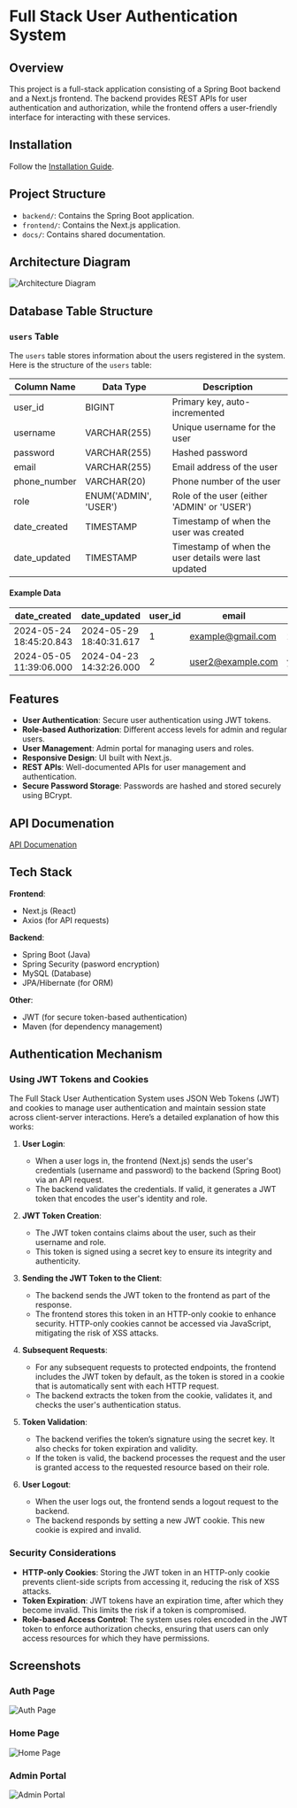 # Full Stack User Authentication System

## Overview
This project is a full-stack application consisting of a Spring Boot backend and a Next.js frontend. The backend provides REST APIs for user authentication and authorization, while the frontend offers a user-friendly interface for interacting with these services.

## Installation
Follow the [Installation Guide](/docs/INSTALLATION.md).

## Project Structure
- `backend/`: Contains the Spring Boot application.
- `frontend/`: Contains the Next.js application.
- `docs/`: Contains shared documentation.
  
## Architecture Diagram
![Architecture Diagram](/docs/architecture.png)

## Database Table Structure

### `users` Table

The `users` table stores information about the users registered in the system. Here is the structure of the `users` table:

| Column Name  | Data Type           | Description                                           |
|--------------|---------------------|-------------------------------------------------------|
| user_id      | BIGINT              | Primary key, auto-incremented                         |
| username     | VARCHAR(255)        | Unique username for the user                          |
| password     | VARCHAR(255)        | Hashed password                                       |
| email        | VARCHAR(255)        | Email address of the user                             |
| phone_number | VARCHAR(20)         | Phone number of the user                              |
| role         | ENUM('ADMIN', 'USER')| Role of the user (either 'ADMIN' or 'USER')           |
| date_created | TIMESTAMP           | Timestamp of when the user was created                |
| date_updated | TIMESTAMP           | Timestamp of when the user details were last updated  |

#### Example Data

| date_created           | date_updated           | user_id | email            | password                                                   | phone_number | username | role  |
|------------------------|------------------------|---------|------------------|------------------------------------------------------------|--------------|----------|-------|
| 2024-05-24 18:45:20.843| 2024-05-29 18:40:31.617| 1       | example@gmail.com| $2a$10$5DS1NLLJk2QFOEuQ5| 123-214-5122 | John     | ADMIN |
| 2024-05-05 11:39:06.000| 2024-04-23 14:32:26.000| 2       | user2@example.com| y1S8FhxUtXuZ04UvkNTVAQ==| 123-456-7890 | user2    | ADMIN |


## Features

- **User Authentication**: Secure user authentication using JWT tokens.
- **Role-based Authorization**: Different access levels for admin and regular users.
- **User Management**: Admin portal for managing users and roles.
- **Responsive Design**: UI built with Next.js.
- **REST APIs**: Well-documented APIs for user management and authentication.
- **Secure Password Storage**: Passwords are hashed and stored securely using BCrypt.

## API Documenation
[API Documenation](/backend/docs/API.md)

## Tech Stack

**Frontend**:
- Next.js (React)
- Axios (for API requests)

**Backend**:
- Spring Boot (Java)
- Spring Security (pasword encryption)
- MySQL (Database)
- JPA/Hibernate (for ORM)

**Other**:
- JWT (for secure token-based authentication)
- Maven (for dependency management)

## Authentication Mechanism

### Using JWT Tokens and Cookies

The Full Stack User Authentication System uses JSON Web Tokens (JWT) and cookies to manage user authentication and maintain session state across client-server interactions. Here’s a detailed explanation of how this works:

1. **User Login**:
    - When a user logs in, the frontend (Next.js) sends the user's credentials (username and password) to the backend (Spring Boot) via an API request.
    - The backend validates the credentials. If valid, it generates a JWT token that encodes the user's identity and role.

2. **JWT Token Creation**:
    - The JWT token contains claims about the user, such as their username and role.
    - This token is signed using a secret key to ensure its integrity and authenticity.

3. **Sending the JWT Token to the Client**:
    - The backend sends the JWT token to the frontend as part of the response.
    - The frontend stores this token in an HTTP-only cookie to enhance security. HTTP-only cookies cannot be accessed via JavaScript, mitigating the risk of XSS attacks.

4. **Subsequent Requests**:
    - For any subsequent requests to protected endpoints, the frontend includes the JWT token by default, as the token is stored in a cookie that is automatically sent with each HTTP request.
    - The backend extracts the token from the cookie, validates it, and checks the user's authentication status.

5. **Token Validation**:
    - The backend verifies the token’s signature using the secret key. It also checks for token expiration and validity.
    - If the token is valid, the backend processes the request and the user is granted access to the requested resource based on their role.

6. **User Logout**:
    - When the user logs out, the frontend sends a logout request to the backend.
    - The backend responds by setting a new JWT cookie. This new cookie is expired and invalid. 

### Security Considerations

- **HTTP-only Cookies**: Storing the JWT token in an HTTP-only cookie prevents client-side scripts from accessing it, reducing the risk of XSS attacks.
- **Token Expiration**: JWT tokens have an expiration time, after which they become invalid. This limits the risk if a token is compromised.
- **Role-based Access Control**: The system uses roles encoded in the JWT token to enforce authorization checks, ensuring that users can only access resources for which they have permissions.

<!-- ## Getting Started
### Prerequisites
- **Node.js**: Required for running the Next.js frontend.
- **Java Development Kit (JDK)**: Required for running the Spring Boot backend.
- **Maven**: For building the Spring Boot application.
- **MySQL**: The database used by the backend.

### Follow the [Installation Guide](/docs/INSTALLATION.md) -->

## Screenshots
### Auth Page
![Auth Page](docs/screenshots/auth.png)

### Home Page
![Home Page](docs/screenshots/home.png)

### Admin Portal
![Admin Portal](docs/screenshots/adminPortal.png)